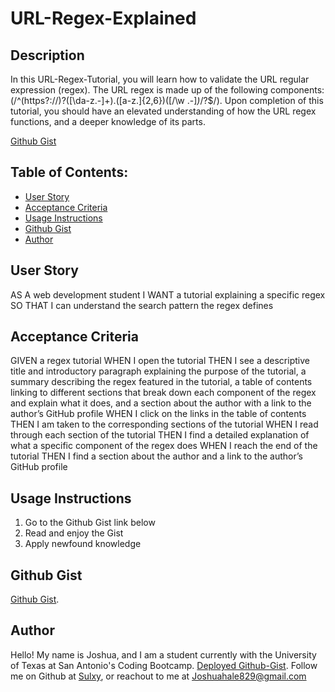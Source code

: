 # URL-Regex-Explained

## Description

In this URL-Regex-Tutorial, you will learn how to validate the URL regular expression (regex). 
The URL regex is made up of the following components:(/^(https?:\/\/)?([\da-z\.-]+)\.([a-z\.]{2,6})([\/\w \.-]*)*\/?$/).
Upon completion of this tutorial, you should have an elevated understanding of how the URL regex functions, and a deeper knowledge of its parts.

[Github Gist](https://gist.github.com/Sulxy/b5acb69369796d9e8554fb298016a55a)


## Table of Contents:
- [User Story](#user-story)
- [Acceptance Criteria](#acceptance-criteria)
- [Usage Instructions](#usage-instructions)
- [Github Gist](#github-gist)
- [Author](#author)


## User Story
AS A web development student
I WANT a tutorial explaining a specific regex
SO THAT I can understand the search pattern the regex defines

## Acceptance Criteria
GIVEN a regex tutorial
WHEN I open the tutorial
THEN I see a descriptive title and introductory paragraph explaining the purpose of the tutorial, a summary describing the regex featured in the tutorial, a table of contents linking to different sections that break down each component of the regex and explain what it does, and a section about the author with a link to the author’s GitHub profile
WHEN I click on the links in the table of contents
THEN I am taken to the corresponding sections of the tutorial
WHEN I read through each section of the tutorial
THEN I find a detailed explanation of what a specific component of the regex does
WHEN I reach the end of the tutorial
THEN I find a section about the author and a link to the author’s GitHub profile

## Usage Instructions

1. Go to the Github Gist link below
2. Read and enjoy the Gist
3. Apply newfound knowledge 

## Github Gist

[Github Gist](https://gist.github.com/Sulxy/b5acb69369796d9e8554fb298016a55a).

## Author

Hello! My name is Joshua, and I am a student currently with the University of Texas at San Antonio's Coding Bootcamp. 
[Deployed Github-Gist](https://gist.github.com/Sulxy/b5acb69369796d9e8554fb298016a55a). 
Follow me on Github at [Sulxy](https://github.com/Sulxy), or reachout to me at Joshuahale829@gmail.com
